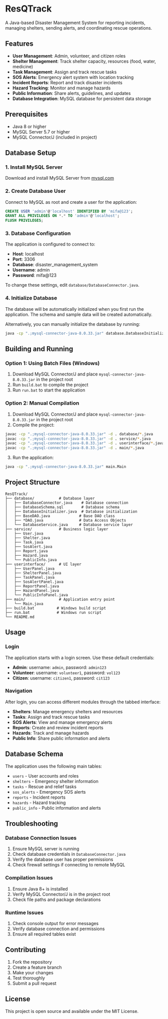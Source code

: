 # ResQTrack
A Java-based Disaster Management System for reporting incidents, managing shelters, sending alerts, and coordinating rescue operations.

## Features
- **User Management**: Admin, volunteer, and citizen roles
- **Shelter Management**: Track shelter capacity, resources (food, water, medicine)
- **Task Management**: Assign and track rescue tasks
- **SOS Alerts**: Emergency alert system with location tracking
- **Incident Reports**: Report and track disaster incidents
- **Hazard Tracking**: Monitor and manage hazards
- **Public Information**: Share alerts, guidelines, and updates
- **Database Integration**: MySQL database for persistent data storage

## Prerequisites
- Java 8 or higher
- MySQL Server 5.7 or higher
- MySQL Connector/J (included in project)

## Database Setup

### 1. Install MySQL Server
Download and install MySQL Server from [mysql.com](https://dev.mysql.com/downloads/mysql/)

### 2. Create Database User
Connect to MySQL as root and create a user for the application:
```sql
CREATE USER 'admin'@'localhost' IDENTIFIED BY 'mifa@123';
GRANT ALL PRIVILEGES ON *.* TO 'admin'@'localhost';
FLUSH PRIVILEGES;
```

### 3. Database Configuration
The application is configured to connect to:
- **Host**: localhost
- **Port**: 3306
- **Database**: disaster_management_system
- **Username**: admin
- **Password**: mifa@123

To change these settings, edit `database/DatabaseConnector.java`.

### 4. Initialize Database
The database will be automatically initialized when you first run the application. The schema and sample data will be created automatically.

Alternatively, you can manually initialize the database by running:
```bash
java -cp ".;mysql-connector-java-8.0.33.jar" database.DatabaseInitializer
```

## Building and Running

### Option 1: Using Batch Files (Windows)
1. Download MySQL Connector/J and place `mysql-connector-java-8.0.33.jar` in the project root
2. Run `build.bat` to compile the project
3. Run `run.bat` to start the application

### Option 2: Manual Compilation
1. Download MySQL Connector/J and place `mysql-connector-java-8.0.33.jar` in the project root
2. Compile the project:
```bash
javac -cp ".;mysql-connector-java-8.0.33.jar" -d . database/*.java
javac -cp ".;mysql-connector-java-8.0.33.jar" -d . service/*.java
javac -cp ".;mysql-connector-java-8.0.33.jar" -d . userinterface/*.java
javac -cp ".;mysql-connector-java-8.0.33.jar" -d . main/*.java
```
3. Run the application:
```bash
java -cp ".;mysql-connector-java-8.0.33.jar" main.Main
```

## Project Structure
```
ResQTrack/
├── database/           # Database layer
│   ├── DatabaseConnector.java    # Database connection
│   ├── DatabaseSchema.sql        # Database schema
│   ├── DatabaseInitializer.java  # Database initialization
│   ├── BaseDAO.java             # Base DAO class
│   ├── *DAO.java                # Data Access Objects
│   └── DatabaseService.java     # Database service layer
├── service/            # Business logic layer
│   ├── User.java
│   ├── Shelter.java
│   ├── Task.java
│   ├── SosAlert.java
│   ├── Report.java
│   ├── Hazard.java
│   └── PublicInfo.java
├── userinterface/      # UI layer
│   ├── UserPanel.java
│   ├── ShelterPanel.java
│   ├── TaskPanel.java
│   ├── SosAlertPanel.java
│   ├── ReportPanel.java
│   ├── HazardPanel.java
│   └── PublicInfoPanel.java
├── main/               # Application entry point
│   └── Main.java
├── build.bat          # Windows build script
├── run.bat            # Windows run script
└── README.md
```

## Usage

### Login
The application starts with a login screen. Use these default credentials:
- **Admin**: username: `admin`, password: `admin123`
- **Volunteer**: username: `volunteer1`, password: `vol123`
- **Citizen**: username: `citizen1`, password: `cit123`

### Navigation
After login, you can access different modules through the tabbed interface:
- **Shelters**: Manage emergency shelters and resources
- **Tasks**: Assign and track rescue tasks
- **SOS Alerts**: View and manage emergency alerts
- **Reports**: Create and review incident reports
- **Hazards**: Track and manage hazards
- **Public Info**: Share public information and alerts

## Database Schema

The application uses the following main tables:
- `users` - User accounts and roles
- `shelters` - Emergency shelter information
- `tasks` - Rescue and relief tasks
- `sos_alerts` - Emergency SOS alerts
- `reports` - Incident reports
- `hazards` - Hazard tracking
- `public_info` - Public information and alerts

## Troubleshooting

### Database Connection Issues
1. Ensure MySQL server is running
2. Check database credentials in `DatabaseConnector.java`
3. Verify the database user has proper permissions
4. Check firewall settings if connecting to remote MySQL

### Compilation Issues
1. Ensure Java 8+ is installed
2. Verify MySQL Connector/J is in the project root
3. Check file paths and package declarations

### Runtime Issues
1. Check console output for error messages
2. Verify database connection and permissions
3. Ensure all required tables exist

## Contributing
1. Fork the repository
2. Create a feature branch
3. Make your changes
4. Test thoroughly
5. Submit a pull request

## License
This project is open source and available under the MIT License.